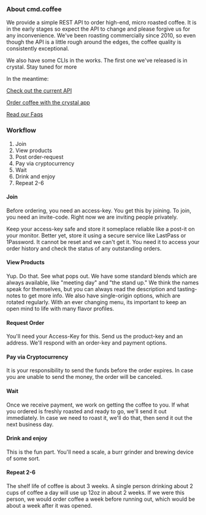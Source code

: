 ### About cmd.coffee
We provide a simple REST API to order high-end, micro roasted coffee. It is in the early stages so expect the API to change and please forgive us for any inconvenience. We've been roasting commercially since 2010, so even though the API is a little rough around the edges, the coffee quality is consistently exceptional. 

We also have some CLIs in the works. The first one we've released is in crystal. Stay tuned for more

In the meantime:

[Check out the current API](https://cmd-coffee-api.azurewebsites.net)

[Order coffee with the crystal app](https://github.com/cmd-coffee/cmd-coffee-crystal)

[Read our Faqs](faqs.md)

### Workflow
1. Join
2. View products
3. Post order-request
4. Pay via cryptocurrency
5. Wait
6. Drink and enjoy
7. Repeat 2-6

#### Join
Before ordering, you need an access-key. You get this by joining. To join, you need an invite-code. Right now we are inviting people privately.

Keep your access-key safe and store it someplace reliable like a post-it on your monitor. Better yet, store it using a secure service like LastPass or 1Password. It cannot be reset and we can't get it. You need it to access your order history and check the status of any outstanding orders.

#### View Products
Yup. Do that. See what pops out. We have some standard blends which are always available, like "meeting day" and "the stand up." We think the names speak for themselves, but you can always read the description and tasting-notes to get more info. We also have single-origin options, which are rotated regularly. With an ever changing menu, its important to keep an open mind to life with many flavor profiles.

#### Request Order
You'll need your Access-Key for this. Send us the product-key and an address. We'll respond with an order-key and payment options.

#### Pay via Cryptocurrency
It is your responsibility to send the funds before the order expires. In case you are unable to send the money, the order will be canceled.

#### Wait
Once we receive payment, we work on getting the coffee to you. If what you ordered is freshly roasted and ready to go, we'll send it out immediately. In case we need to roast it, we'll do that, then send it out the next business day.

#### Drink and enjoy
This is the fun part. You'll need a scale, a burr grinder and brewing device of some sort.

#### Repeat 2-6
The shelf life of coffee is about 3 weeks. A single person drinking about 2 cups of coffee a day will use up 12oz in about 2 weeks. If we were this person, we would order coffee a week before running out, which would be about a week after it was opened.
